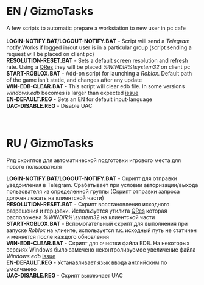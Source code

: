 # EN / GizmoTasks
A few scripts to automatic prepare a workstation to new user in pc cafe<br />
<br />
**LOGIN-NOTIFY.BAT**/**LOGOUT-NOTIFY.BAT** - Script will send a *Telegram* notify.Works if logged in/out user is in a particular group (script sending a request will be placed on client pc)<br />
**RESOLUTION-RESET.BAT** - Sets a default screen resolution and refresh rate. Using a [QRes](https://github.com/Xcraft-Inc/QRes) they will be placed *%WINDIR%\system32* on client pc<br />
**START-ROBLOX.BAT** - Add-on script for launching a *Roblox*. Default path of the game isn't static, and changes after any update <br />
**WIN-EDB-CLEAR.BAT** - This script will clear edb file. In some versions *windows.edb* becomes is larger than expected [issue](https://learn.microsoft.com/ru-ru/troubleshoot/windows-client/shell-experience/larger-windowsdotedb-file)<br />
**EN-DEFAULT.REG** - Sets an EN for default input-language<br /> 
**UAC-DISABLE.REG** - Disable UAC<br />
<br />
<br />
# RU / GizmoTasks<br />
Ряд скриптов для автоматической подготовки игрового места для нового пользователя<br />

**LOGIN-NOTIFY.BAT**/**LOGOUT-NOTIFY.BAT** - Скрипт для отправки уведомления в Telegram. Срабатывает при условии авторизации/выхода пользователя из определенной группы (Скрипт отправки запроса должен лежать на клиентской части)<br />
**RESOLUTION-RESET.BAT** - Скрипт восстановления исходного разрешения и герцовки. Используется утилита [QRes](https://github.com/Xcraft-Inc/QRes) которая расположена *%WINDIR%\system32* на клиентской части<br />
**START-ROBLOX.BAT** - Вспомогательный скрипт для выполнения при запуске *Roblox* на клиенте, используется т.к. исходный путь не статичен и меняется после каждого обновления<br />
**WIN-EDB-CLEAR.BAT** - Скрипт для очистки файла EDB. На некоторых версиях Windows было замечено неконтролируемое увеличение файла *Windows.edb* [issue](https://learn.microsoft.com/ru-ru/troubleshoot/windows-client/shell-experience/larger-windowsdotedb-file)<br />
**EN-DEFAULT.REG** - Устанавливает язык ввода английским по умолчанию<br />
**UAC-DISABLE.REG** - Скрипт выключает UAC<br />

